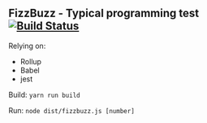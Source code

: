 FizzBuzz - Typical programming test [![Build Status](https://travis-ci.org/Cifixie/fizzbuzz.svg)](https://travis-ci.org/Cifixie/fizzbuzz)
-----------------------------------

Relying on:
* Rollup
* Babel
* jest

Build:
`yarn run build`

Run:
`node dist/fizzbuzz.js [number]`

